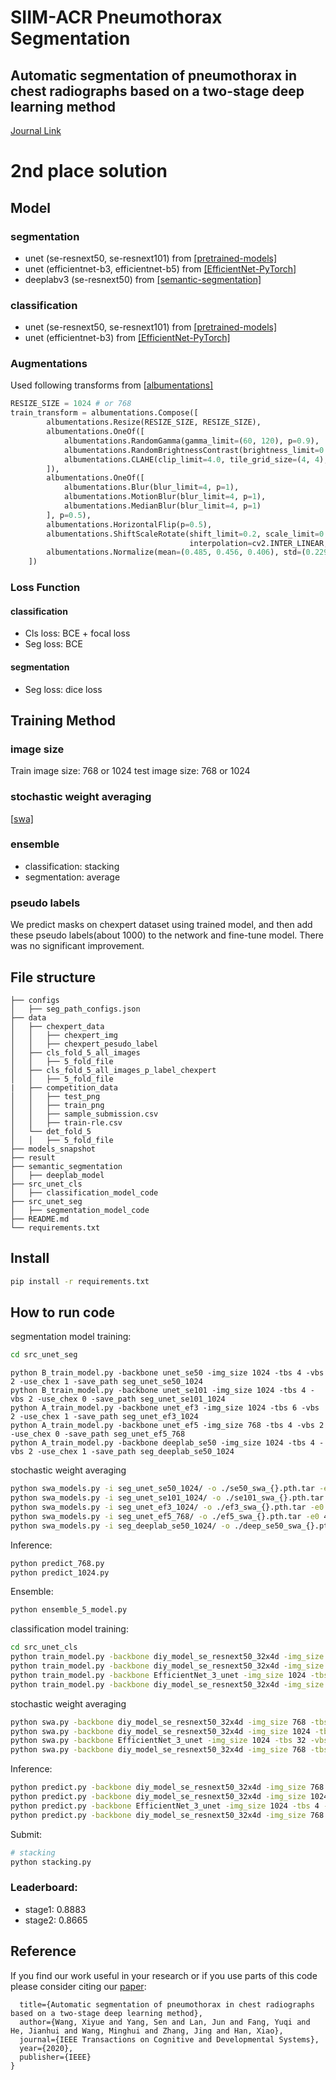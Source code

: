 # SIIM-ACR Pneumothorax Segmentation

## Automatic segmentation of pneumothorax in chest radiographs based on a two-stage deep learning method

[Journal Link](https://ieeexplore.ieee.org/document/9247293)

# 2nd place solution 

## Model
### segmentation
- unet (se-resnext50, se-resnext101) from [\[pretrained-models\]](https://github.com/Cadene/pretrained-models.pytorch)
- unet (efficientnet-b3, efficientnet-b5) from [\[EfficientNet-PyTorch\]](https://github.com/lukemelas/EfficientNet-PyTorch)
- deeplabv3 (se-resnext50) from [\[semantic-segmentation\]](https://github.com/NVIDIA/semantic-segmentation)
### classification 
- unet (se-resnext50, se-resnext101) from [\[pretrained-models\]](https://github.com/Cadene/pretrained-models.pytorch)
- unet (efficientnet-b3) from  [\[EfficientNet-PyTorch\]](https://github.com/lukemelas/EfficientNet-PyTorch)
### Augmentations
Used following transforms from \[[albumentations\]](https://github.com/albu/albumentations)
```python
RESIZE_SIZE = 1024 # or 768
train_transform = albumentations.Compose([
        albumentations.Resize(RESIZE_SIZE, RESIZE_SIZE),
        albumentations.OneOf([
            albumentations.RandomGamma(gamma_limit=(60, 120), p=0.9),
            albumentations.RandomBrightnessContrast(brightness_limit=0.2, contrast_limit=0.2, p=0.9),
            albumentations.CLAHE(clip_limit=4.0, tile_grid_size=(4, 4), p=0.9),
        ]),
        albumentations.OneOf([
            albumentations.Blur(blur_limit=4, p=1),
            albumentations.MotionBlur(blur_limit=4, p=1),
            albumentations.MedianBlur(blur_limit=4, p=1)
        ], p=0.5),
        albumentations.HorizontalFlip(p=0.5),
        albumentations.ShiftScaleRotate(shift_limit=0.2, scale_limit=0.2, rotate_limit=20,
                                        interpolation=cv2.INTER_LINEAR, border_mode=cv2.BORDER_CONSTANT, p=1),
        albumentations.Normalize(mean=(0.485, 0.456, 0.406), std=(0.229, 0.224, 0.225), max_pixel_value=255.0, p=1.0)
    ])
```
### Loss Function
#### classification 

- Cls loss: BCE + focal loss
- Seg loss: BCE 
#### segmentation

- Seg loss: dice loss
## Training Method
### image size
Train image size: 768 or 1024
test image size: 768 or 1024
### stochastic weight averaging
\[[swa\]](https://github.com/timgaripov/swa)
### ensemble
- classification: stacking 
- segmentation: average 
### pseudo labels
We predict masks on chexpert dataset using trained model, 
and then add these pseudo labels(about 1000) to the network and fine-tune model. There was no significant improvement.

## File structure
    ├── configs
    │   ├── seg_path_configs.json
    ├── data              
    │   ├── chexpert_data
    │   │   ├── chexpert_img
    │   │   ├── chexpert_pesudo_label
    │   ├── cls_fold_5_all_images
    │   │   ├── 5_fold_file
    │   ├── cls_fold_5_all_images_p_label_chexpert
    │   │   ├── 5_fold_file
    |   ├── competition_data
    │   │   ├── test_png
    │   │   ├── train_png
    │   │   ├── sample_submission.csv
    │   │   ├── train-rle.csv
    │   └── det_fold_5
    │   │   ├── 5_fold_file
    ├── models_snapshot
    ├── result
    ├── semantic_segmentation
    │   ├── deeplab_model
    ├── src_unet_cls
    │   ├── classification_model_code
    ├── src_unet_seg
    │   ├── segmentation_model_code
    ├── README.md
    └── requirements.txt

## Install
```bash
pip install -r requirements.txt
```

## How to run code
segmentation model training:
```bash
cd src_unet_seg
```
```
python B_train_model.py -backbone unet_se50 -img_size 1024 -tbs 4 -vbs 2 -use_chex 1 -save_path seg_unet_se50_1024
python B_train_model.py -backbone unet_se101 -img_size 1024 -tbs 4 -vbs 2 -use_chex 0 -save_path seg_unet_se101_1024
python A_train_model.py -backbone unet_ef3 -img_size 1024 -tbs 6 -vbs 2 -use_chex 1 -save_path seg_unet_ef3_1024
python A_train_model.py -backbone unet_ef5 -img_size 768 -tbs 4 -vbs 2 -use_chex 0 -save_path seg_unet_ef5_768
python A_train_model.py -backbone deeplab_se50 -img_size 1024 -tbs 4 -vbs 2 -use_chex 1 -save_path seg_deeplab_se50_1024
```
stochastic weight averaging
```bash
python swa_models.py -i seg_unet_se50_1024/ -o ./se50_swa_{}.pth.tar -e0 43 -e1 34 -e2 39 --model_num unet_se50 --batch-size 4
python swa_models.py -i seg_unet_se101_1024/ -o ./se101_swa_{}.pth.tar -e0 43 -e1 34 -e2 39 --model_num unet_se101 --batch-size 4
python swa_models.py -i seg_unet_ef3_1024/ -o ./ef3_swa_{}.pth.tar -e0 43 -e1 34 -e2 39 --model_num unet_ef3 --batch-size 6
python swa_models.py -i seg_unet_ef5_768/ -o ./ef5_swa_{}.pth.tar -e0 43 -e1 34 -e2 39 --model_num unet_ef5 --batch-size 4
python swa_models.py -i seg_deeplab_se50_1024/ -o ./deep_se50_swa_{}.pth.tar -e0 43 -e1 34 -e2 39 --model_num deeplab_se50 --batch-size 4
```
Inference:
```bash
python predict_768.py 
python predict_1024.py
```
Ensemble:
```bash
python ensemble_5_model.py 
```
classification model training:
```bash
cd src_unet_cls
python train_model.py -backbone diy_model_se_resnext50_32x4d -img_size 768 -tbs 16 -vbs 8 -save_path diy_model_se_resnext50_32x4d_768_normal
python train_model.py -backbone diy_model_se_resnext50_32x4d -img_size 1024 -tbs 8 -vbs 4 -save_path diy_model_se_resnext50_32x4d_1024_normal
python train_model.py -backbone EfficientNet_3_unet -img_size 1024 -tbs 16 -vbs 8 -save_path EfficientNet_3_unet_1024_normal
python train_model.py -backbone diy_model_se_resnext50_32x4d -img_size 768 -tbs 16 -vbs 8 -save_path diy_model_se_resnext50_32x4d_768_add_chexpert
```
stochastic weight averaging
```bash
python swa.py -backbone diy_model_se_resnext50_32x4d -img_size 768 -tbs 32 -vbs 8 -cp diy_model_se_resnext50_32x4d_768_normal
python swa.py -backbone diy_model_se_resnext50_32x4d -img_size 1024 -tbs 32 -vbs 8 -cp diy_model_se_resnext50_32x4d_1024_normal
python swa.py -backbone EfficientNet_3_unet -img_size 1024 -tbs 32 -vbs 8 -cp EfficientNet_3_unet_768_normal
python swa.py -backbone diy_model_se_resnext50_32x4d -img_size 768 -tbs 32 -vbs 8 -cp diy_model_se_resnext50_32x4d_768_add_chexpert
```
Inference:
```bash
python predict.py -backbone diy_model_se_resnext50_32x4d -img_size 768 -tbs 4 -vbs 4 -spth diy_model_se_resnext50_32x4d_768_normal
python predict.py -backbone diy_model_se_resnext50_32x4d -img_size 1024 -tbs 4 -vbs 4 -spth diy_model_se_resnext50_32x4d_1024_normal
python predict.py -backbone EfficientNet_3_unet -img_size 1024 -tbs 4 -vbs 4 -spth EfficientNet_3_unet_1024_normal
python predict.py -backbone diy_model_se_resnext50_32x4d -img_size 768 -tbs 4 -vbs 4 -spth diy_model_se_resnext50_32x4d_768_add_chexpert
```

Submit:
```bash
# stacking
python stacking.py
```

### Leaderboard:
- stage1: 0.8883
- stage2: 0.8665
## Reference
If you find our work useful in your research or if you use parts of this code please consider citing our [paper](https://ieeexplore.ieee.org/document/9247293):

```@article{wang2020automatic,
  title={Automatic segmentation of pneumothorax in chest radiographs based on a two-stage deep learning method},
  author={Wang, Xiyue and Yang, Sen and Lan, Jun and Fang, Yuqi and He, Jianhui and Wang, Minghui and Zhang, Jing and Han, Xiao},
  journal={IEEE Transactions on Cognitive and Developmental Systems},
  year={2020},
  publisher={IEEE}
} 
```
